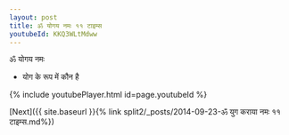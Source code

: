 ```yaml
---
layout: post
title: ॐ योगय नमः ११ टाइम्स
youtubeId: KKQ3WLtMdww
---
```

 
 
 ॐ योगय नमः  
 
 -  योग के रूप में कौन है 
 
  
 
  
 
 
 
 
 
 


{% include youtubePlayer.html id=page.youtubeId %}
 
[Next]({{ site.baseurl }}{% link  split2/_posts/2014-09-23-ॐ युग कराया नमः ११ टाइम्स.md%})
 
